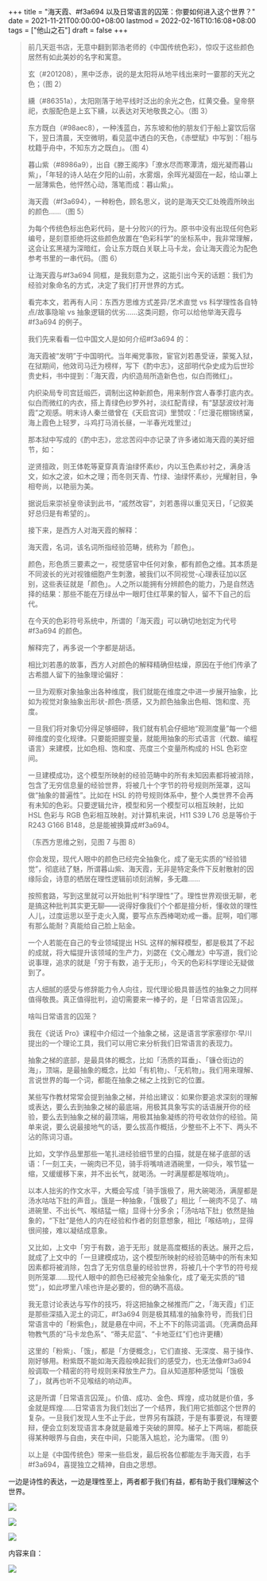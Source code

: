 +++
title = "海天霞、#f3a694 以及日常语言的囚笼：你要如何进入这个世界？"
date = 2021-11-21T00:00:00+08:00
lastmod = 2022-02-16T10:16:08+08:00
tags = ["他山之石"]
draft = false
+++

> 前几天逛书店，无意中翻到郭浩老师的《中国传统色彩》，惊叹于这些颜色居然有如此美妙的名字和寓意。
>
> 玄（#201208），黑中泛赤，说的是太阳将从地平线出来时一霎那的天光之色；（图 2）
>
> 纁（#86351a），太阳刚落于地平线时泛出的余光之色，红黄交叠。皇帝祭祀，衣服配色是上玄下纁，以表达对天地敬畏之心。（图 3）
>
> 东方既白（#98aec8），一种浅蓝白，苏东坡和他的朋友们于船上宴饮后宿下，翌日清晨，天空微明，看见蓝中透白的天色，《赤壁赋》中写到：「相与枕籍乎舟中，不知东方之既白」。（图 4）
>
> 暮山紫（#8986a9），出自《滕王阁序》「潦水尽而寒潭清，烟光凝而暮山紫」，「年轻的诗人站在夕阳的山前，水雾烟，余晖光凝固在一起，给山罩上一层薄紫色，他怦然心动，落笔而成：暮山紫」。
>
> 海天霞（#f3a694），一种粉色，顾名思义，说的是海天交汇处晚霞所映出的颜色……（图 5）
>
> 为每个传统色标出色彩代码，是十分败兴的行为。原书中没有出现任何色彩编号，是刻意拒绝将这些颜色放置在“色彩科学”的坐标系中，我非常理解，这会让玄黑褪为深暗红，会让东方既白关联上马卡龙，会让海天霞沦为配色参考书里的一串代码。（图 6）
>
> 让海天霞与#f3a694 同框，是我刻意为之，这能引出今天的话题：我们为经验对象命名的方式，决定了我们打开世界的方式。
>
> 看完本文，若再有人问：东西方思维方式差异/艺术直觉 vs 科学理性各自特点/故事隐喻 vs 抽象逻辑的优劣……这类问题，你可以给他举海天霞与#f3a694 的例子。
>
> 我们先来看看一位中国文人是如何介绍#f3a694 的：
>
> 海天霞被“发明”于中国明代。当年阉党事败，宦官刘若愚受诬，蒙冤入狱，在狱期间，他效司马迁为榜样，写下《酌中志》，这部明代杂史成为后世珍贵史料，书中提到：「海天霞，内织造局所造新色也，似白而微红」。
>
> 内织染局专司宫廷缎匹，调制出这种新颜色，用来制作宫人春季打底内衣。似白而微红的内衣，搭上青绿色纱罗外衬，淡红配青绿，有“瑟瑟波纹衬海霞”之观感。明末诗人秦兰徵曾在《天启宫词》里赞叹：「烂漫花棚锦绣窠，海上霞色上轻罗，斗鸡打马消长昼，一半春光戏里过」
>
> 那本狱中写成的《酌中志》，忿忿苦闷中亦记录了许多诸如海天霞的美好细节，如：
>
> 逆贤擅政，则王体乾等夏穿真青油绿怀素纱，内以玉色素纱衬之，满身活文，如水之波，如木之理；而冬则天青、竹绿、油绿怀素纱，光耀射目，争相夸尚，以艳丽为美。
>
> 据说后来崇祯皇帝读到此书，“戚然改容”，刘若愚得以重见天日，「记叙美好总归是有希望的」。
>
> 接下来，是西方人对海天霞的解释：
>
> 海天霞，名词，该名词所指经验范畴，统称为「颜色」。
>
> 颜色，形色质三要素之一，视觉感官中任何对象，都有颜色之维。其本质是不同波长的光对视锥细胞产生刺激，被我们以不同视觉-心理表征加以区别，这些表征就是「颜色」。人之所以能拥有分辨颜色的能力，乃是自然选择的结果：那些不能在万绿丛中一眼盯住红苹果的智人，留不下自己的后代。
>
> 在今天的色彩符号系统中，所谓的「海天霞」可以确切地划定为代号#f3a694 的颜色。
>
> 解释完了，再多说一个字都是胡话。
>
> 相比刘若愚的故事，西方人对颜色的解释精确但枯燥，原因在于他们传承了古希腊人留下的抽象理论偏好：
>
> 一旦为观察对象抽象出各种维度，我们就能在维度之中进一步展开抽象，比如为视觉对象抽象出形状-颜色-质感，又为颜色抽象出色相、饱和度、亮度。
>
> 一旦我们将对象切分得足够细碎，我们就有机会仔细地“观测度量”每一个细碎维度的变化规律。只要能把握变量，就能用抽象的形式语言（代数、编程语言）来建模，比如色相、饱和度、亮度三个变量所构成的 HSL 色彩空间。
>
> 一旦建模成功，这个模型所映射的经验范畴中的所有未知因素都将被消除，包含了无穷信息量的经验世界，将被几十个字节的符号规则所笼罩，这叫做“抽象的普遍性”。比如在 HSL 的符号规则体系中，整个人类世界不会再有未知的色彩。只要逻辑允许，模型和另一个模型可以相互映射，比如 HSL 色彩与 RGB 色彩相互映射。对计算机来说，H11 S39 L76 总是等价于 R243 G166 B148，总是能被换算成#f3a694。
>
> （东西方思维之别，见图 7 与图 8）
>
> 你会发现，现代人眼中的颜色已经完全抽象化，成了毫无实质的“经验错觉”，彻底祛了魅，所谓暮山紫、海天霞，无非是特定条件下反射散射的因缘际会，诗意的栖居在理性逻辑前顷刻消解，多无趣……
>
> 按照套路，写到这里就可以开始批判“科学理性”了。理性世界观很无聊，老是搞这种批判其实更无聊——说得好像我们个个都是擅分析，懂收敛的理性人儿，过度运思以至于走火入魔，要写点东西棒喝劝戒一番。屁啊，咱们哪有那么能耐？真能给自己脸上贴金。
>
> 一个人若能在自己的专业领域提出 HSL 这样的解释模型，都是极其了不起的成就，将大幅提升该领域的生产力，刘勰在《文心雕龙》中写道，我们论说事理，追求的就是「穷于有数，追于无形」，今天的色彩科学理论无疑做到了。
>
> 古人细腻的感受与修辞能力令人向往，现代理论极具普适性的抽象之力同样值得敬畏。真正值得批判，迫切需要来一棒子的，是「日常语言囚笼」。
>
> 啥叫日常语言的囚笼？
>
> 我在《说话 Pro》课程中介绍过一个抽象之梯，这是语言学家塞缪尔·早川提出的一个理论工具，我们可以用它来分析我们日常语言的表现力。
>
> 抽象之梯的底部，是最具体的概念，比如「汤质的耳垂」、「镰仓街边的海」，顶端，是最抽象的概念，比如「有机物」、「无机物」。我们用来理解、言说世界的每一个词，都能在抽象之梯之上找到它的位置。
>
> 某些写作教材常常会提到抽象之梯，并给出建议：如果你要追求深刻的理解或表达，要么去到抽象之梯的最底端，用极其具象写实的话语展开你的经验，要么去到抽象之梯的最顶端，用极其抽象凝练的符号收敛你的经验。简单来说，要么说最接地气的话，要么拔高作概括，少整些不上不下、两头不沾的陈词习语。
>
> 比如，文学作品里那些一笔扎进经验细节里的白描，就是在梯子底部的话语：「一刻工夫，一碗肉已不见，骑手将嘴啃进酒碗里，一仰头，喉节猛一缩，又缓缓移下来，并不出长气，就喝汤。一时满屋都是喉咙响」。
>
> 以本人拙劣的作文水平，大概会写成「骑手饿极了，用大碗喝汤，满屋都是汤水咕咕下肚的声音」。饿是一种抽象，「饿极了」相比「一碗肉不见了、啃进碗里、不出长气、喉结猛一缩」显得十分多余；「汤咕咕下肚」依然是抽象的，“下肚”是他人的内在经验和作者的刻意想象，相比「喉结响」，显得很间接，难以凝结成意象。
>
> 又比如，上文中「穷于有数，追于无形」就是高度概括的表达。展开之后，就成了上文中的「一旦建模成功，这个模型所映射的经验范畴中的所有未知因素都将被消除，包含了无穷信息量的经验世界，将被几十个字节的符号规则所笼罩……现代人眼中的颜色已经被完全抽象化，成了毫无实质的“错觉”」，如此啰里八嗦也许是必要的，但的确不高级。
>
> 我无意讨论表达与写作的技巧，将这把抽象之梯推而广之，「海天霞」们正是那些深插入泥土的词汇，#f3a694 则是极其精准的抽象符号，而我们日常语言中的「粉紫色」，就是悬在中间，不上不下的陈词滥调。（充满商品拜物教气质的“马卡龙色系”、“蒂夫尼蓝”、“卡地亚红”们也许更糟）
>
> 这里的「粉紫」、「饿」，都是「方便概念」，它们直接、无深度、易于操作、刚好够用。粉紫既不能如海天霞般唤起我们的感受力，也无法像#f3a694 般调取一个精密的符号规则来释放生产力。自从知道那种感觉叫「饿极了」，就再也听不见喉结的响动声。
>
> 这是所谓「日常语言囚笼」。价值、成功、金色、辉煌，成功就是价值，多金就是辉煌……日常语言为我们划出了一个结界，我们用它抵御这个世界的复杂。一旦我们发现人生不止于此，世界另有蹊跷，于是有事要说，有理要辩，便会立刻发现语言本身就是最难于突破的屏障。梯子上下两端，都能获得某种眼界与自由，夹在中间，只能落入尴尬，沦为庸常。（图 9）
>
> 以上是《中国传统色》带来一些启发，最后祝各位都能左手海天霞，右手#f3a694，喜提独立之精神，自由之思想。

一边是诗性的表达，一边是理性至上，两者都于我们有益，都有助于我们理解这个世界。

![](/images/traditional-chinese-colors-0.jpg)

![](/images/traditional-chinese-colors-1.jpg)

![](/images/traditional-chinese-colors-2.jpg)

内容来自：

![](/images/tangzhi.jpg)
